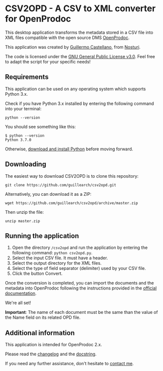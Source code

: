 # CSV2OPD - A CSV to XML converter for OpenProdoc

This desktop application transforms the metadata stored in a CSV file into XML files compatible with the open source DMS [OpenProdoc](https://github.com/JHierrot/openprodoc).

This application was created by [Guillermo Castellano](https://guillearch.github.io/), from [Nosturi](https://nosturi.es/).

The code is licensed under the [GNU General Public License v3.0](https://github.com/guillearch/atom-installer/blob/master/LICENSE). Feel free to adapt the script for your specific needs!

## Requirements

This application can be used on any operating system which supports Python 3.x.

Check if you have Python 3.x installed by entering the following command into your terminal:

```
python --version
```

You should see something like this:

```
$ python --version
Python 3.7.0
```

Otherwise, [download and install Python](https://www.python.org/downloads/) before moving forward.

## Downloading

The easiest way to download CSV2OPD is to clone this repository:

```
git clone https://github.com/guillearch/csv2opd.git
```

Alternatively, you can download it as a ZIP:

```
wget https://github.com/guillearch/csv2opd/archive/master.zip
```

Then unzip the file:

```
unzip master.zip
```

## Running the application

1. Open the directory `/csv2opd` and run the application by entering the following command: `python csv2opd.py`.
2. Select the input CSV file. It must have a header.
3. Select the output directory for the XML files.
4. Select the type of field separator (delimiter) used by your CSV file.
5. Click the button Convert.

Once the conversion is completed, you can import the documents and the metadata into OpenProdoc following the instructions provided in the [official documentation](https://jhierrot.github.io/openprodoc/help/EN/ImpExpFold.html).

We're all set!

 **Important**: The name of each document must be the same than the value of the Name field on its related OPD file.

## Additional information

This application is intended for OpenProdoc 2.x.

Please read the [changelog](https://github.com/guillearch/csv2opd/tree/master/docs/changelog.md) and the [docstring](https://github.com/guillearch/csv2opd/tree/master/docs/helpfile.txt).

If you need any further assistance, don't hesitate to [contact me](mailto:gcastellano@nosturi.es).
